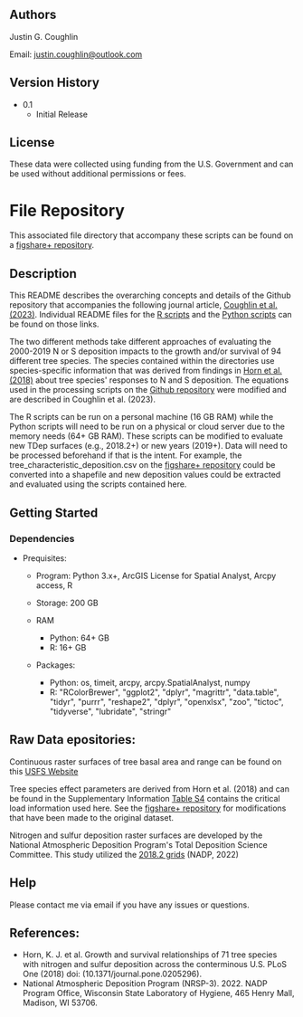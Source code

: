 ## Authors

Justin G. Coughlin

Email: justin.coughlin@outlook.com

## Version History

* 0.1
    * Initial Release

## License

These data were collected using funding from the U.S. Government and can be used without additional permissions or fees. 

# File Repository
This associated file directory that accompany these scripts can be found on a [figshare+ repository](https://github.com/Justin-Coughlin/air_pollution_effects_trees).

## Description
This README describes the overarching concepts and details of the Github repository that accompanies the following journal article, [Coughlin et al. (2023)](https://doi.org/10.1371/journal.pone.0205296). 
Individual README files for the [R scripts](https://github.com/Justin-Coughlin/air_pollution_effects_trees/blob/main/r/README_R.md) and the [Python scripts](https://github.com/Justin-Coughlin/air_pollution_effects_trees/blob/main/python/README_geodatabase_file_directory.md) can be found on those links.

The two different methods take different approaches of evaluating the 2000-2019 N or S deposition impacts to the growth and/or survival of 94 different tree species. The species contained within the directories use species-specific information that was derived from findings in [Horn et al. (2018)](https://doi.org/10.1371/journal.pone.0205296) about tree species' responses to N and S deposition. The equations used in the processing scripts on the [Github repository](https://github.com/Justin-Coughlin/air_pollution_effects_trees/tree/main/python) were modified and are described in Coughlin et al. (2023).

The R scripts can be run on a personal machine (16 GB RAM) while the Python scripts will need to be run on a physical or cloud server due to the memory needs (64+ GB RAM). These scripts can be modified to evaluate new TDep surfaces (e.g., 2018.2+) or new years (2019+). Data will need to be processed beforehand if that is the intent. For example, the tree_characteristic_deposition.csv on the [figshare+ repository](https://github.com/Justin-Coughlin/air_pollution_effects_trees) could be converted into a shapefile and new deposition values could be extracted and evaluated using the scripts contained here.

## Getting Started

### Dependencies

* Prequisites:
    * Program: Python 3.x+, ArcGIS License for Spatial Analyst, Arcpy access, R

    * Storage: 200 GB

    * RAM 
        * Python: 64+ GB
        * R: 16+ GB

    * Packages: 
        * Python: os, timeit, arcpy, arcpy.SpatialAnalyst, numpy
        * R: "RColorBrewer", "ggplot2", "dplyr", "magrittr", "data.table", "tidyr", "purrr", "reshape2", "dplyr", "openxlsx", "zoo", "tictoc", "tidyverse", "lubridate", "stringr"

## Raw Data epositories:

Continuous raster surfaces of tree basal area and range can be found on this [USFS Website](https://www.fs.usda.gov/rds/archive/catalog/RDS-2013-0013)

Tree species effect parameters are derived from Horn et al. (2018) and can be found in the
Supplementary Information [Table S4](https://journals.plos.org/plosone/article?id=10.1371/journal.pone.0205296#sec015) contains the critical load information used here. See the [figshare+ repository](https://github.com/Justin-Coughlin/air_pollution_effects_trees) for modifications that have been made to the original dataset.

Nitrogen and sulfur deposition raster surfaces are developed by the National Atmospheric Deposition Program's
Total Deposition Science Committee. This study utilized the [2018.2 grids](https://nadp.slh.wisc.edu/committees/tdep/) (NADP, 2022)

## Help

Please contact me via email if you have any issues or questions.

## References:

* Horn, K. J. et al. Growth and survival relationships of 71 tree species with nitrogen and sulfur deposition across the conterminous U.S. PLoS One (2018) doi: (10.1371/journal.pone.0205296).
* National Atmospheric Deposition Program (NRSP-3). 2022. NADP Program Office, Wisconsin State Laboratory of Hygiene, 465 Henry Mall, Madison, WI 53706.
